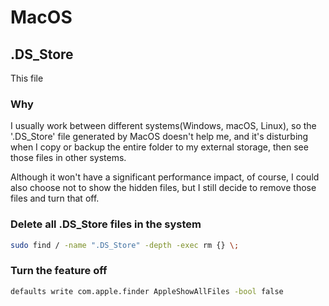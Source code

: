# MacOS

## .DS_Store

This file

### Why

I usually work between different systems(Windows, macOS, Linux), so the '.DS_Store' file generated by MacOS doesn't help me, and it's disturbing when I copy or backup the entire folder to my external storage, then see those files in other systems.

Although it won't have a significant performance impact, of course, I could also choose not to show the hidden files, but I still decide to remove those files and turn that off.

### Delete all .DS_Store files in the system

```sh
sudo find / -name ".DS_Store" -depth -exec rm {} \;
```

### Turn the feature off

```sh
defaults write com.apple.finder AppleShowAllFiles -bool false
```
